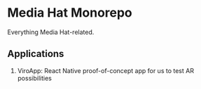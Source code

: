 # Media Hat Monorepo

Everything Media Hat-related.

## Applications

1. ViroApp: React Native proof-of-concept app for us to test AR possibilities
